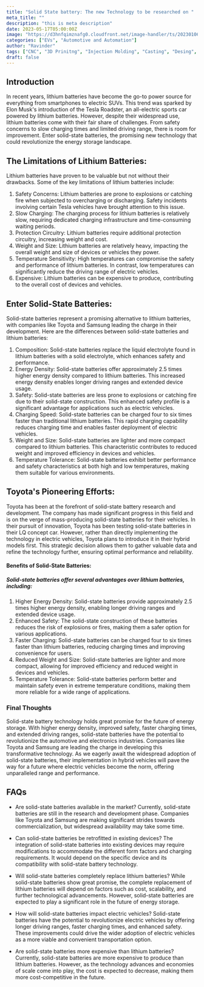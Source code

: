 ```yaml
---
title: "Solid State battery: The new Technology to be researched on "
meta_title: ""
description: "this is meta description"
date: 2023-05-17T05:00:00Z
image: "https://d3hnfqimznafg0.cloudfront.net/image-handler/ts/20230106080002/ri/1000/src/images/Article_Images/ImageForArticle_1647_16730100006136213.jpg"
categories: ["EVs", "Automotive and Automation"]
author: "Ravinder"
tags: ["CNC", "3D Prinitng", "Injection Molding", "Casting", "Desing", "Software" ]
draft: false
---
```


## Introduction

In recent years, lithium batteries have become the go-to power source for everything from smartphones to electric SUVs. This trend was sparked by Elon Musk's introduction of the Tesla Roadster, an all-electric sports car powered by lithium batteries. However, despite their widespread use, lithium batteries come with their fair share of challenges. From safety concerns to slow charging times and limited driving range, there is room for improvement. Enter solid-state batteries, the promising new technology that could revolutionize the energy storage landscape.


## The Limitations of Lithium Batteries:

Lithium batteries have proven to be valuable but not without their drawbacks. Some of the key limitations of lithium batteries include:

1. Safety Concerns: Lithium batteries are prone to explosions or catching fire when subjected to overcharging or discharging. Safety incidents involving certain Tesla vehicles have brought attention to this issue.
2. Slow Charging: The charging process for lithium batteries is relatively slow, requiring dedicated charging infrastructure and time-consuming waiting periods.
3. Protection Circuitry: Lithium batteries require additional protection circuitry, increasing weight and cost.
4. Weight and Size: Lithium batteries are relatively heavy, impacting the overall weight and size of devices or vehicles they power.
5. Temperature Sensitivity: High temperatures can compromise the safety and performance of lithium batteries. In contrast, low temperatures can significantly reduce the driving range of electric vehicles.
6. Expensive: Lithium batteries can be expensive to produce, contributing to the overall cost of devices and vehicles.

## Enter Solid-State Batteries:

Solid-state batteries represent a promising alternative to lithium batteries, with companies like Toyota and Samsung leading the charge in their development. Here are the differences between solid-state batteries and lithium batteries:

1. Composition: Solid-state batteries replace the liquid electrolyte found in lithium batteries with a solid electrolyte, which enhances safety and performance.
2. Energy Density: Solid-state batteries offer approximately 2.5 times higher energy density compared to lithium batteries. This increased energy density enables longer driving ranges and extended device usage.
3. Safety: Solid-state batteries are less prone to explosions or catching fire due to their solid-state construction. This enhanced safety profile is a significant advantage for applications such as electric vehicles.
4. Charging Speed: Solid-state batteries can be charged four to six times faster than traditional lithium batteries. This rapid charging capability reduces charging time and enables faster deployment of electric vehicles.
5. Weight and Size: Solid-state batteries are lighter and more compact compared to lithium batteries. This characteristic contributes to reduced weight and improved efficiency in devices and vehicles.
6. Temperature Tolerance: Solid-state batteries exhibit better performance and safety characteristics at both high and low temperatures, making them suitable for various environments.



## Toyota's Pioneering Efforts:

Toyota has been at the forefront of solid-state battery research and development. The company has made significant progress in this field and is on the verge of mass-producing solid-state batteries for their vehicles. In their pursuit of innovation, Toyota has been testing solid-state batteries in their LQ concept car. However, rather than directly implementing the technology in electric vehicles, Toyota plans to introduce it in their hybrid models first. This strategic decision allows them to gather valuable data and refine the technology further, ensuring optimal performance and reliability.

#### Benefits of Solid-State Batteries:
 
##### Solid-state batteries offer several advantages over lithium batteries, including:
 

 1. Higher Energy Density: Solid-state batteries provide approximately 2.5 times higher energy density, enabling longer driving ranges and extended device usage.
2. Enhanced Safety: The solid-state construction of these batteries reduces the risk of explosions or fires, making them a safer option for various applications.
3. Faster Charging: Solid-state batteries can be charged four to six times faster than lithium batteries, reducing charging times and improving convenience for users.
4. Reduced Weight and Size: Solid-state batteries are lighter and more compact, allowing for improved efficiency and reduced weight in devices and vehicles.
5. Temperature Tolerance: Solid-state batteries perform better and maintain safety even in extreme temperature conditions, making them more reliable for a wide range of applications.


### Final Thoughts
Solid-state battery technology holds great promise for the future of energy storage. With higher energy density, improved safety, faster charging times, and extended driving ranges, solid-state batteries have the potential to revolutionize the automotive and electronics industries. Companies like Toyota and Samsung are leading the charge in developing this transformative technology. As we eagerly await the widespread adoption of solid-state batteries, their implementation in hybrid vehicles will pave the way for a future where electric vehicles become the norm, offering unparalleled range and performance.
## FAQs
- Are solid-state batteries available in the market?
Currently, solid-state batteries are still in the research and development phase. Companies like Toyota and Samsung are making significant strides towards commercialization, but widespread availability may take some time.


- Can solid-state batteries be retrofitted in existing devices?
The integration of solid-state batteries into existing devices may require modifications to accommodate the different form factors and charging requirements. It would depend on the specific device and its compatibility with solid-state battery technology.


- Will solid-state batteries completely replace lithium batteries?
While solid-state batteries show great promise, the complete replacement of lithium batteries will depend on factors such as cost, scalability, and further technological advancements. However, solid-state batteries are expected to play a significant role in the future of energy storage.


- How will solid-state batteries impact electric vehicles?
Solid-state batteries have the potential to revolutionize electric vehicles by offering longer driving ranges, faster charging times, and enhanced safety. These improvements could drive the wider adoption of electric vehicles as a more viable and convenient transportation option.


- Are solid-state batteries more expensive than lithium batteries?
Currently, solid-state batteries are more expensive to produce than lithium batteries. However, as the technology advances and economies of scale come into play, the cost is expected to decrease, making them more cost-competitive in the future.

